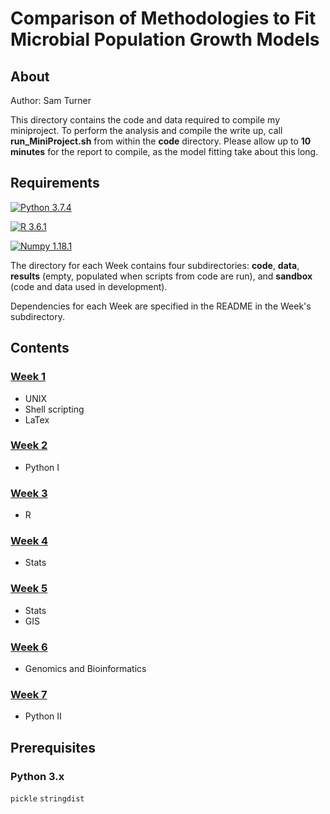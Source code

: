 # **Comparison of Methodologies to Fit Microbial Population Growth Models**

## About
Author: Sam Turner

This directory contains the code and data required to compile my miniproject. To perform the analysis and compile the write up, call **run_MiniProject.sh** from within the **code** directory. Please allow up to **10 minutes** for the report to compile, as the model fitting take about this long. 

## Requirements

[![Python 3.7.4](https://img.shields.io/badge/python-3.7-blue.svg)](https://www.python.org/downloads/release/python-360/)


[![R 3.6.1](https://img.shields.io/badge/R-3.6.1-green)](https://www.python.org/downloads/release/python-360/)



[![Numpy 1.18.1](https://img.shields.io/badge/NumPy-1.18.1-red)](https://numpy.org)



The directory for each Week contains four subdirectories: **code**, **data**, **results** (empty, populated when scripts from code are run), and **sandbox** (code and data used in development).

Dependencies for each Week are specified in the README in the Week's subdirectory.

## Contents
### [Week 1](https://github.com/SamT123/CMEECoursework/tree/master/Week1)
* UNIX
* Shell scripting
* LaTex

### [Week 2](https://github.com/SamT123/CMEECoursework/tree/master/Week2)
* Python I

### [Week 3](https://github.com/SamT123/CMEECoursework/tree/master/Week3)
* R

### [Week 4](https://github.com/SamT123/CMEECoursework/tree/master/Week4)
* Stats

### [Week 5](https://github.com/SamT123/CMEECoursework/tree/master/Week5)
* Stats
* GIS

### [Week 6](https://github.com/SamT123/CMEECoursework/tree/master/Week6)
* Genomics and Bioinformatics

### [Week 7](https://github.com/SamT123/CMEECoursework/tree/master/Week7)
* Python II

## Prerequisites
### Python 3.x
`pickle`	`stringdist`
